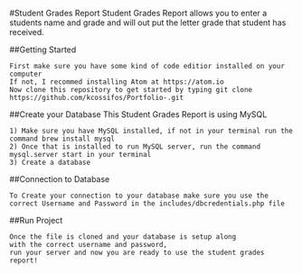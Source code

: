 #Student Grades Report
Student Grades Report allows you to enter a students name and grade and will out put the letter grade that student has received.


##Getting Started
```
First make sure you have some kind of code editior installed on your computer
If not, I recommed installing Atom at https://atom.io
Now clone this repository to get started by typing git clone https://github.com/kcossifos/Portfolio-.git
```

##Create your Database
This Student Grades Report is using MySQL
```
1) Make sure you have MySQL installed, if not in your terminal run the command brew install mysql
2) Once that is installed to run MySQL server, run the command mysql.server start in your terminal
3) Create a database
```

##Connection to Database 

```
To Create your connection to your database make sure you use the 
correct Username and Password in the includes/dbcredentials.php file
```

##Run Project 

``` 
Once the file is cloned and your database is setup along 
with the correct username and password, 
run your server and now you are ready to use the student grades report!
```
